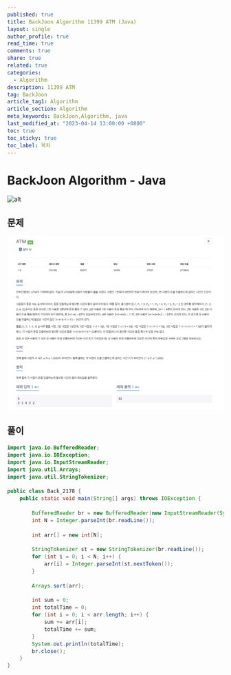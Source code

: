 ```yaml
---
published: true
title: BackJoon Algorithm 11399 ATM (Java)
layout: single
author_profile: true
read_time: true
comments: true
share: true
related: true
categories:
  - Algorithm
description: 11399 ATM
tag: BackJoon
article_tag1: Algorithm
article_section: Algorithm
meta_keywords: BackJoon,Algorithm, java
last_modified_at: "2023-04-14 13:00:00 +0800"
toc: true
toc_sticky: true
toc_label: 목차
---
```


# BackJoon Algorithm - Java

![alt](https://d2gd6pc034wcta.cloudfront.net/images/logo@2x.png)

## 문제

![alt](/assets/images/post/Algorithm/11399.png)

## 풀이

```java
import java.io.BufferedReader;
import java.io.IOException;
import java.io.InputStreamReader;
import java.util.Arrays;
import java.util.StringTokenizer;

public class Back_2178 {
    public static void main(String[] args) throws IOException {

        BufferedReader br = new BufferedReader(new InputStreamReader(System.in));
        int N = Integer.parseInt(br.readLine());

        int arr[] = new int[N];

        StringTokenizer st = new StringTokenizer(br.readLine());
        for (int i = 0; i < N; i++) {
            arr[i] = Integer.parseInt(st.nextToken());
        }

        Arrays.sort(arr);

        int sum = 0;
        int totalTime = 0;
        for (int i = 0; i < arr.length; i++) {
            sum += arr[i];
            totalTime += sum;
        }
        System.out.println(totalTime);
        br.close();
    }
}


```
